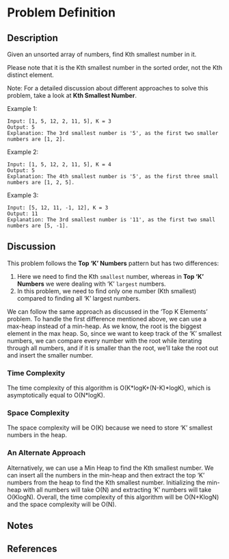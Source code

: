 # Problem Definition

## Description

Given an unsorted array of numbers, find Kth smallest number in it.

Please note that it is the Kth smallest number in the sorted order, not the Kth distinct element.

Note: For a detailed discussion about different approaches to solve this problem, take a look at **Kth Smallest Number**.

Example 1:

```plaintext
Input: [1, 5, 12, 2, 11, 5], K = 3
Output: 5
Explanation: The 3rd smallest number is '5', as the first two smaller numbers are [1, 2].
```

Example 2:

```plaintext
Input: [1, 5, 12, 2, 11, 5], K = 4
Output: 5
Explanation: The 4th smallest number is '5', as the first three small numbers are [1, 2, 5].
```

Example 3:

```plaintext
Input: [5, 12, 11, -1, 12], K = 3
Output: 11
Explanation: The 3rd smallest number is '11', as the first two small numbers are [5, -1].
```

## Discussion

This problem follows the **Top ‘K’ Numbers** pattern but has two differences:

1. Here we need to find the Kth `smallest` number, whereas in **Top ‘K’ Numbers** we were dealing with ‘K’ `largest` numbers.
2. In this problem, we need to find only one number (Kth smallest) compared to finding all ‘K’ largest numbers.

We can follow the same approach as discussed in the ‘Top K Elements’ problem. To handle the first difference mentioned above, we can use a max-heap instead of a min-heap. As we know, the root is the biggest element in the max heap. So, since we want to keep track of the ‘K’ smallest numbers, we can compare every number with the root while iterating through all numbers, and if it is smaller than the root, we’ll take the root out and insert the smaller number.

### Time Complexity

The time complexity of this algorithm is O(K\*logK+(N-K)\*logK), which is asymptotically equal to O(N*logK).

### Space Complexity

The space complexity will be O(K) because we need to store ‘K’ smallest numbers in the heap.

### An Alternate Approach

Alternatively, we can use a Min Heap to find the Kth smallest number. We can insert all the numbers in the min-heap and then extract the top ‘K’ numbers from the heap to find the Kth smallest number. Initializing the min-heap with all numbers will take O(N) and extracting ‘K’ numbers will take O(KlogN). Overall, the time complexity of this algorithm will be O(N+KlogN) and the space complexity will be O(N).

## Notes

## References
